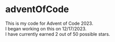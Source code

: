 # adventOfCode
 This is my code for Advent of Code 2023.  
 I began working on this on 12/17/2023.  
 I have currently earned 2 out of 50 possible stars.  
